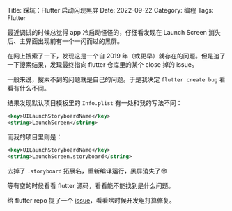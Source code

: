 Title: 踩坑：Flutter 启动闪现黑屏
Date: 2022-09-22
Category: 编程
Tags: Flutter

最近调试的时候总觉得 app 冷启动怪怪的，仔细看发现在 Launch Screen 消失后、主界面出现前有一个一闪而过的黑屏。

在网上搜索了一下，发现这是一个自 2019 年（或更早）就存在的问题。但是追了一下搜索结果，发现最终指向 flutter 仓库里的某个 close 掉的 issue。

一般来说，搜索不到的问题就是自己的问题。于是我决定 `flutter create bug` 看看有什么不同。

结果发现默认项目模板里的 `Info.plist` 有一处和我的写法不同：

```xml
<key>UILaunchStoryboardName</key>
<string>LaunchScreen</string>
```
而我的项目里则是：

```xml
<key>UILaunchStoryboardName</key>
<string>LaunchScreen.storyboard</string>
```
去掉了 `.storyboard` 拓展名，重新编译运行，黑屏消失了😓

等有空的时候看看 flutter 源码，看看能不能找到是什么问题。

给 flutter repo 提了一个 [issue](https://github.com/flutter/flutter/issues/112160)，看看啥时候开发组打算修复。
